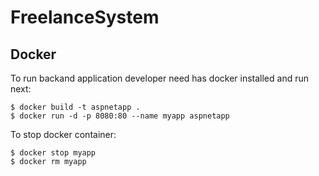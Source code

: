# FreelanceSystem

## Docker
To run backand application developer need has docker installed and run next:
```
$ docker build -t aspnetapp .
$ docker run -d -p 8080:80 --name myapp aspnetapp
```
To stop docker container:
```
$ docker stop myapp
$ docker rm myapp
```